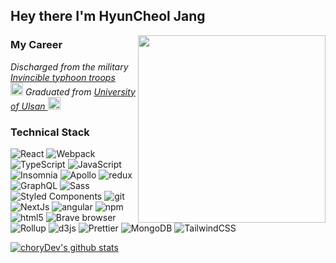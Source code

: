 <h2> Hey there I'm HyunCheol Jang </h2>
<img align='right' src="https://media1.giphy.com/media/LmNwrBhejkK9EFP504/200.gif" width="300">

<h3>My Career</h3> 
<p><em>
Discharged from the military <a href="https://namu.wiki/w/%EC%A0%9C28%EB%B3%B4%EB%B3%91%EC%82%AC%EB%8B%A8">Invincible typhoon troops </a></br><img src="https://w.namu.la/s/c2ec55bc79635b39d81ac82c55fac8f3a91840fbb04915cdf33a95b8eeb7087e01919587a3bd501ac1f99fa21e0738a9a03fa2fdd90c8f4ae30185cd5d996f36412d1a77bb09e7c0a54a5b0a3991c5ec1570de6667f0bb28041ddf2bf543666b" width="20"> 
Graduated from <a href="https://ulms.ulsan.ac.kr/">University of Ulsan </a><img src="https://upload.wikimedia.org/wikipedia/en/6/6c/University_of_Ulsan_Seal.jpg" width="20"></br>
</em></p>

### Technical Stack 

<p>
  <img alt="React" src="https://img.shields.io/badge/-React-45b8d8?style=flat-square&logo=react&logoColor=white" />
  <img alt="Webpack" src="https://img.shields.io/badge/-Webpack-8DD6F9?style=flat-square&logo=webpack&logoColor=white" />
  <img alt="TypeScript" src="https://img.shields.io/badge/-TypeScript-007ACC?style=flat-square&logo=typescript&logoColor=white" />
  <img alt="JavaScript" src="https://img.shields.io/badge/-JavaScript-F7B93E?style=flat-square&logo=javascript&logoColor=white" />
  <img alt="Insomnia" src="https://img.shields.io/badge/-Insomnia-5849BE?style=flat-square&logo=insomnia&logoColor=white" />
  <img alt="Apollo" src="https://img.shields.io/badge/-Apollo%20GraphQL-311C87?style=flat-square&logo=apollo-graphql&logoColor=white" />
  <img alt="redux" src="https://img.shields.io/badge/-Redux-764ABC?style=flat-square&logo=redux&logoColor=white" />
  <img alt="GraphQL" src="https://img.shields.io/badge/-GraphQL-E10098?style=flat-square&logo=graphql&logoColor=white" />
  <img alt="Sass" src="https://img.shields.io/badge/-Sass-CC6699?style=flat-square&logo=sass&logoColor=white" />
  <img alt="Styled Components" src="https://img.shields.io/badge/-Styled_Components-db7092?style=flat-square&logo=styled-components&logoColor=white" />
  <img alt="git" src="https://img.shields.io/badge/-Git-F05032?style=flat-square&logo=git&logoColor=white" />
  <img alt="NextJs" src="https://img.shields.io/badge/-NextJs-ea2845?style=flat-square&logo=nextjs&logoColor=white" />
  <img alt="angular" src="https://img.shields.io/badge/-Angular-DD0031?style=flat-square&logo=angular&logoColor=white" />
  <img alt="npm" src="https://img.shields.io/badge/-NPM-CB3837?style=flat-square&logo=npm&logoColor=white" />
  <img alt="html5" src="https://img.shields.io/badge/-HTML5-E34F26?style=flat-square&logo=html5&logoColor=white" />
  <img alt="Brave browser" src="https://img.shields.io/badge/-Brave_Browser-FB542B?style=flat-square&logo=brave&logoColor=white" />
  <img alt="Rollup" src="https://img.shields.io/badge/-Rollup-EC4A3F?style=flat-square&logo=rollup.js&logoColor=white" />
  <img alt="d3js" src="https://img.shields.io/badge/-D3.js-F9A03C?style=flat-square&logo=d3.js&logoColor=white" />
  <img alt="Prettier" src="https://img.shields.io/badge/-Prettier-F7B93E?style=flat-square&logo=prettier&logoColor=white" />
  <img alt="MongoDB" src="https://img.shields.io/badge/-MongoDB-13aa52?style=flat-square&logo=mongodb&logoColor=white" />
  <img alt="TailwindCSS" src="https://img.shields.io/badge/-TailwindCSS-#38B2AC?style=flat-square&logo=TailwindCSS.js&logoColor=white" />
</p>

[![choryDev's github stats](https://github-readme-stats.vercel.app/api?username=choryDev)](https://github.com/choryDev/github-readme-stats)
